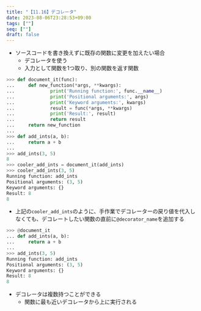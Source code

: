 ```yaml
---
title: "【11.16】デコレータ"
date: 2023-08-06T23:28:53+09:00
tags: [""]
seq: [""]
draft: false
---
```


- ソースコードを書き換えずに既存の関数に変更を加えたい場合
  - デコレータを使う
  - 入力として関数を1つ取り、別の関数を返す関数

```python
>>> def document_it(func):
...     def new_function(*args, **kwargs):
...             print('Running function:', func.__name__)
...             print('Positional arguments:', args)
...             print('Keyword arguments:', kwargs)
...             result = func(*args, **kwargs)
...             print('Result:', result)
...             return result
...     return new_function
...
>>> def add_ints(a, b):
...     return a + b
...
>>> add_ints(3, 5)
8
>>> cooler_add_ints = document_it(add_ints)
>>> cooler_add_ints(3, 5)
Running function: add_ints
Positional arguments: (3, 5)
Keyword arguments: {}
Result: 8
8
```

- 上記の`cooler_add_ints`のように、手作業でデコレーターの戻り値を代入しなくても、デコレートしたい関数の直前に`@decorator_name`を追加する

```python
>>> @document_it
... def add_ints(a, b):
...     return a + b
...
>>> add_ints(3, 5)
Running function: add_ints
Positional arguments: (3, 5)
Keyword arguments: {}
Result: 8
8
```

- デコレータは複数持つことができる
  - 関数に最も近いデコレータから上に実行される